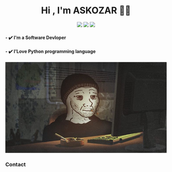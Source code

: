 <h1 align="center">Hi , I'm ASKOZAR 🏴‍☠️</h1>
<p align="center">
    <a href="https://t.me/ASKOZAR"><img src="https://img.shields.io/badge/telegram-%231d1f1e?style=flat&logo=telegram&logoColor=white" /></a>
    <a href="https://www.instagram.com/n5n5_"><img src="https://img.shields.io/badge/instagram-%231d1f1e?style=flat&logo=instagram&logoColor=white" /></a>
    <a href="https://www.facebook.com/MR.ASKOZAR"><img src="https://img.shields.io/badge/facebook-%231d1f1e?style=flat&logo=facebook&logoColor=white" /></a>
</p>

<h4>- ✔️ I'm a Software Devloper </h4>
<h4>- ✔️ I'Love Python programming language</h4>

![X](65bb8be8de8743022f718c4de898b429.jpg)
<h3>Contact</h3>


